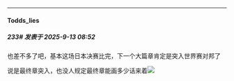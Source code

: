 ﻿
*****

####  Todds_lies  
##### 233#       发表于 2025-9-13 08:52

也差不多了吧，基本这场日本决赛比完，下一个大篇章肯定是突入世界赛对邦了

说是最终章突入，也没人规定最终章能画多少话来着<img src="https://static.stage1st.com/image/smiley/face2017/186.png" referrerpolicy="no-referrer">

